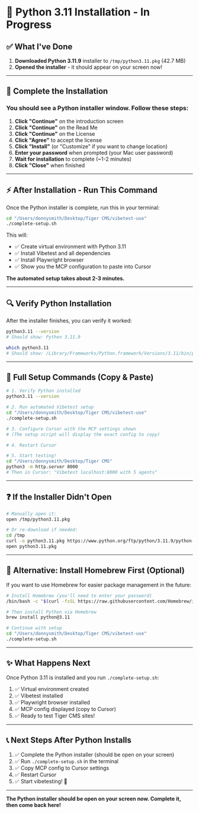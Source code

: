 # 🐍 Python 3.11 Installation - In Progress

## ✅ What I've Done

1. **Downloaded Python 3.11.9** installer to `/tmp/python3.11.pkg` (42.7 MB)
2. **Opened the installer** - it should appear on your screen now!

---

## 🎯 Complete the Installation

### You should see a Python installer window. Follow these steps:

1. **Click "Continue"** on the introduction screen
2. **Click "Continue"** on the Read Me
3. **Click "Continue"** on the License
4. **Click "Agree"** to accept the license
5. **Click "Install"** (or "Customize" if you want to change location)
6. **Enter your password** when prompted (your Mac user password)
7. **Wait for installation** to complete (~1-2 minutes)
8. **Click "Close"** when finished

---

## ⚡ After Installation - Run This Command

Once the Python installer is complete, run this in your terminal:

```bash
cd "/Users/donnysmith/Desktop/Tiger CMS/vibetest-use"
./complete-setup.sh
```

This will:
- ✅ Create virtual environment with Python 3.11
- ✅ Install Vibetest and all dependencies
- ✅ Install Playwright browser
- ✅ Show you the MCP configuration to paste into Cursor

**The automated setup takes about 2-3 minutes.**

---

## 🔍 Verify Python Installation

After the installer finishes, you can verify it worked:

```bash
python3.11 --version
# Should show: Python 3.11.9

which python3.11
# Should show: /Library/Frameworks/Python.framework/Versions/3.11/bin/python3.11
```

---

## 🚀 Full Setup Commands (Copy & Paste)

```bash
# 1. Verify Python installed
python3.11 --version

# 2. Run automated Vibetest setup
cd "/Users/donnysmith/Desktop/Tiger CMS/vibetest-use"
./complete-setup.sh

# 3. Configure Cursor with the MCP settings shown
# (The setup script will display the exact config to copy)

# 4. Restart Cursor

# 5. Start testing!
cd "/Users/donnysmith/Desktop/Tiger CMS"
python3 -m http.server 8000
# Then in Cursor: "Vibetest localhost:8000 with 5 agents"
```

---

## ❓ If the Installer Didn't Open

```bash
# Manually open it:
open /tmp/python3.11.pkg

# Or re-download if needed:
cd /tmp
curl -o python3.11.pkg https://www.python.org/ftp/python/3.11.9/python-3.11.9-macos11.pkg
open python3.11.pkg
```

---

## 🔄 Alternative: Install Homebrew First (Optional)

If you want to use Homebrew for easier package management in the future:

```bash
# Install Homebrew (you'll need to enter your password)
/bin/bash -c "$(curl -fsSL https://raw.githubusercontent.com/Homebrew/install/HEAD/install.sh)"

# Then install Python via Homebrew
brew install python@3.11

# Continue with setup
cd "/Users/donnysmith/Desktop/Tiger CMS/vibetest-use"
./complete-setup.sh
```

---

## ✨ What Happens Next

Once Python 3.11 is installed and you run `./complete-setup.sh`:

1. ✅ Virtual environment created
2. ✅ Vibetest installed
3. ✅ Playwright browser installed
4. ✅ MCP config displayed (copy to Cursor)
5. ✅ Ready to test Tiger CMS sites!

---

## 📞 Next Steps After Python Installs

1. ✅ Complete the Python installer (should be open on your screen)
2. ✅ Run `./complete-setup.sh` in the terminal
3. ✅ Copy MCP config to Cursor settings
4. ✅ Restart Cursor
5. ✅ Start vibetesting! 🐯

---

**The Python installer should be open on your screen now. Complete it, then come back here!**




